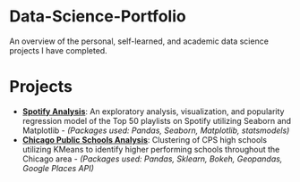 # Data-Science-Portfolio
An overview of the personal, self-learned, and academic data science projects I have completed.

# Projects
- [__Spotify Analysis__](https://github.com/natlee1029/Data-Science-Portfolio/blob/master/Spotify%20Analysis.ipynb): An exploratory analysis, visualization, and popularity regression model of the Top 50 playlists on Spotify utilizing Seaborn and Matplotlib  - _(Packages used: Pandas, Seaborn, Matplotlib, statsmodels)_
- [__Chicago Public Schools Analysis__](https://github.com/natlee1029/Data-Science-Portfolio/blob/master/Chicago%20Public%20Schools%20.ipynb): Clustering of CPS high schools utilizing KMeans to identify higher performing schools throughout the Chicago area - _(Packages used: Pandas, Sklearn, Bokeh, Geopandas, Google Places API)_
